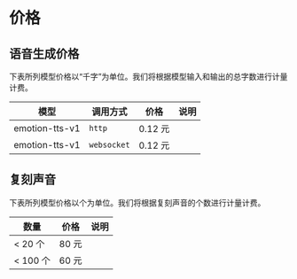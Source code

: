 
# 价格


## 语音生成价格

下表所列模型价格以“千字”为单位。我们将根据模型输入和输出的总字数进行计量计费。

| 模型 | 调用方式 | 价格 | 说明 |
|--------|------|----------|------|
| emotion-tts-v1 | `http` | 0.12 元 |  |
| emotion-tts-v1 | `websocket` | 0.12 元 |  |

## 复刻声音

下表所列模型价格以个为单位。我们将根据复刻声音的个数进行计量计费。

| 数量  | 价格 | 说明 |
|--------|------|----------|
| < 20 个 | 80 元 |  |
| < 100 个 | 60 元 |  |